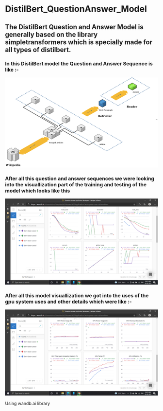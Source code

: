 <h1>DistilBert_QuestionAnswer_Model</h1>

<h2>The DistilBert Question and Answer Model is generally based on the library simpletransformers which is specially made for all types of distilbert.</h2>

<h3>In this DistilBert model the Question and Answer Sequence is like :- </h3>
  <img src="Images/DistilBert_Question&Answer_Model.png">
  
  
<h3>After all this question and answer sequences we were looking into the visuallization part of the training and testing of the model which looks like this</h3>
  <img src="Images/Chart_Details.png">


<h3>After all this model visuallization we got into the uses of the gpu system uses and other details which were like :- </h3>
  <img src="Images/System_Details.png">

Using wandb.ai library
